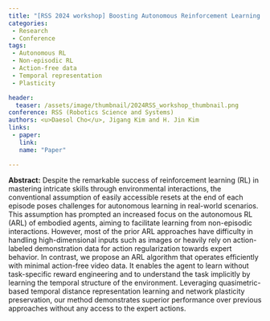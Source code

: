 ```yaml
---
title: "[RSS 2024 workshop] Boosting Autonomous Reinforcement Learning via Action-Free Video and Plasticity Preservation"
categories:
 - Research
 - Conference
tags:
 - Autonomous RL
 - Non-episodic RL
 - Action-free data
 - Temporal representation
 - Plasticity

header:
  teaser: /assets/image/thumbnail/2024RSS_workshop_thumbnail.png
conference: RSS (Robotics Science and Systems)
authors: <u>Daesol Cho</u>, Jigang Kim and H. Jin Kim
links:
 - paper: 
   link: 
   name: "Paper"

---
```



**Abstract:** Despite the remarkable success of reinforcement learning (RL) in mastering intricate skills through environmental interactions, the conventional assumption of easily accessible resets at the end of each episode poses challenges for autonomous learning in real-world scenarios. This assumption has prompted an increased focus on the autonomous RL (ARL) of embodied agents, aiming to facilitate learning from non-episodic interactions. However, most of the prior ARL approaches have difficulty in handling high-dimensional inputs such as images or heavily rely on action-labeled demonstration data for action regularization towards expert behavior. In contrast, we propose an ARL algorithm that operates efficiently with minimal action-free video data. It enables the agent to learn without task-specific reward engineering and to understand the task implicitly by learning the temporal structure of the environment. Leveraging quasimetric-based temporal distance representation learning and network plasticity preservation, our method demonstrates superior performance over previous approaches without any access to the expert actions.
